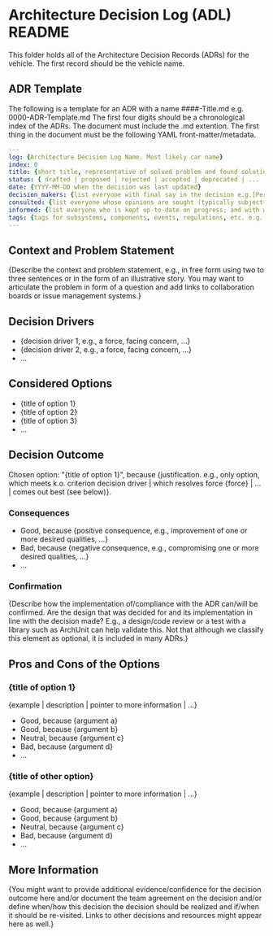 # Architecture Decision Log (ADL) README

This folder holds all of the Architecture Decision Records (ADRs) for the vehicle.
The first record should be the vehicle name.

## ADR Template
The following is a template for an ADR with a name ####-Title.md e.g. 0000-ADR-Template.md
The first four digits should be a chronological index of the ADRs.
The document must include the .md extention.
The first thing in the document must be the following YAML front-matter/metadata.

```YAML
---
log: {Architecture Decision Log Name. Most likely car name}
index: 0
title: {short title, representative of solved problem and found solution}
status: { drafted | proposed | rejected | accepted | deprecated | ... | superseded by [ADR-0123](ADR-0123)}
date: {YYYY-MM-DD when the decision was last updated}
decision_makers: {list everyone with final say in the decision e.g.[Person1, Person2, ...]}
consulted: {list everyone whose opinions are sought (typically subject-matter experts); and with whom there is a two-way communication}
informed: {list everyone who is kept up-to-date on progress; and with whom there is a one-way communication}
tags: {tags for subsystems, components, events, regulations, etc. e.g. [vehicle_dynamics, Electrical, REG 8.1.A.1]}
---
```

## Context and Problem Statement

{Describe the context and problem statement, e.g., in free form using two to three sentences or in the form of an illustrative story. You may want to articulate the problem in form of a question and add links to collaboration boards or issue management systems.}

## Decision Drivers

* {decision driver 1, e.g., a force, facing concern, ...}
* {decision driver 2, e.g., a force, facing concern, ...}
* ... <!-- numbers of drivers can vary -->

## Considered Options

* {title of option 1}
* {title of option 2}
* {title of option 3}
* ... <!-- numbers of options can vary -->

## Decision Outcome

Chosen option: "{title of option 1}", because {justification. e.g., only option, which meets k.o. criterion decision driver | which resolves force {force} | ... | comes out best (see below)}.

### Consequences

* Good, because {positive consequence, e.g., improvement of one or more desired qualities, ...}
* Bad, because {negative consequence, e.g., compromising one or more desired qualities, ...}
* ... <!-- numbers of consequences can vary -->

<!-- This is an optional element. Feel free to remove. -->
### Confirmation

{Describe how the implementation of/compliance with the ADR can/will be confirmed. Are the design that was decided for and its implementation in line with the decision made? E.g., a design/code review or a test with a library such as ArchUnit can help validate this. Not that although we classify this element as optional, it is included in many ADRs.}

## Pros and Cons of the Options

### {title of option 1}

{example | description | pointer to more information | ...}

* Good, because {argument a}
* Good, because {argument b}
* Neutral, because {argument c}
* Bad, because {argument d}
* ... <!-- numbers of pros and cons can vary -->

### {title of other option}

{example | description | pointer to more information | ...}

* Good, because {argument a}
* Good, because {argument b}
* Neutral, because {argument c}
* Bad, because {argument d}
* ...

<!-- This is an optional element. Feel free to remove. -->
## More Information

{You might want to provide additional evidence/confidence for the decision outcome here and/or document the team agreement on the decision and/or define when/how this decision the decision should be realized and if/when it should be re-visited. Links to other decisions and resources might appear here as well.}
